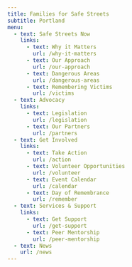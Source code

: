 ```yaml
---
title: Families for Safe Streets
subtitle: Portland
menu:
  - text: Safe Streets Now
    links:
      - text: Why it Matters
        url: /why-it-matters
      - text: Our Approach
        url: /our-approach
      - text: Dangerous Areas
        url: /dangerous-areas
      - text: Remembering Victims
        url: /victims
  - text: Advocacy
    links:
      - text: Legislation
        url: /legislation
      - text: Our Partners
        url: /partners
  - text: Get Involved
    links:
      - text: Take Action
        url: /action
      - text: Volunteer Opportunities
        url: /volunteer
      - text: Event Calendar
        url: /calendar
      - text: Day of Remembrance
        url: /remember
  - text: Services & Support
    links:
      - text: Get Support
        url: /get-support
      - text: Peer Mentorship
        url: /peer-mentorship
  - text: News
    url: /news
---
```

